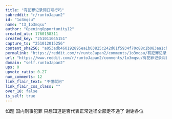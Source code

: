 ```yaml
---
title: "有犯罪记录润日可行吗"
subreddit: "r/runtoJapan2"
id: "1o3mqsu"
name: "t3_1o3mqsu"
author: "OpeningOpportunity12"
created_utc: 1760158311
created_key: "251011045151"
capture_ts: "251012015256"
content_sha256: "a053adb460192895ea1b03825c242d01f5934f70c88c1b083aa1cb68ac102c87"
permalink: "https://reddit.com/r/runtoJapan2/comments/1o3mqsu/有犯罪记录润日可行吗/"
url: "https://www.reddit.com/r/runtoJapan2/comments/1o3mqsu/有犯罪记录润日可行吗/"
domain: "self.runtoJapan2"
ups: 0
upvote_ratio: 0.27
num_comments: 12
link_flair_text: "不懂就问"
link_flair_css_class: ""
over_18: false
is_self: true
---
```


如题 国内刑事犯罪 只想知道是否代表正常途径全部走不通了 谢谢各位
